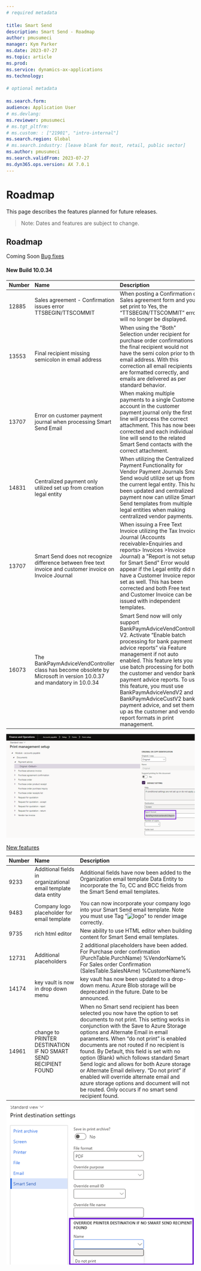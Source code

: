 ```yaml
---
# required metadata

title: Smart Send
description: Smart Send - Roadmap
author: pmusumeci
manager: Kym Parker
ms.date: 2023-07-27
ms.topic: article
ms.prod: 
ms.service: dynamics-ax-applications
ms.technology: 

# optional metadata

ms.search.form:  
audience: Application User
# ms.devlang: 
ms.reviewer: pmusumeci
# ms.tgt_pltfrm: 
# ms.custom: : ["21901", "intro-internal"]
ms.search.region: Global
# ms.search.industry: [leave blank for most, retail, public sector]
ms.author: pmusumeci
ms.search.validFrom: 2023-07-27
ms.dyn365.ops.version: AX 7.0.1
---
```


# 	Roadmap 

This page describes the features planned for future releases.

> Note: Dates and features are subject to change.

## Roadmap

Coming Soon
<ins>Bug fixes</ins>

#### New Build 10.0.34

Number	  | Name	          | Description
:--       |:--              |:--
12885	    | Sales agreement - Confirmation issues error TTSBEGIN/TTSCOMMIT| When posting a Confirmation on Sales agreement form and you set print to Yes, the “TTSBEGIN/TTSCOMMIT” error will no longer be displayed.
13553	    | Final recipient missing semicolon in email address| When using the "Both" Selection under recipient for purchase order confirmations the final recipient would not have the semi colon prior to the email address. With this correction all email recipients are formatted correctly, and emails are delivered as per standard behavior.  
13707	    | Error on customer payment journal when processing Smart Send Email | When making multiple payments to a single Customer account in the customer payment journal only the first line will process the correct attachment.  This has now been corrected and each individual line will send to the related Smart Send contacts with the correct attachment.
14831	    | Centralized payment only utilized set up from creation legal entity | When utilizing the Centralized Payment Functionality for Vendor Payment Journals Smart Send would utilize set up from the current legal entity.  This has been updated and centralized payment now can utilize Smart Send templates from multiple legal entities when making centralized vendor payments.
13707	    | Smart Send does not recognize difference between free text invoice and customer invoice on Invoice Journal | When issuing a Free Text Invoice utilizing the Tax Invoice Journal (Accounts receivable>Enquiries and reports> Invoices >Invoice Journal) a "Report is not setup for Smart Send" Error would appear if the Legal entity did not have a Customer Invoice report set as well.  This has been corrected and both Free text and Customer Invoice can be issued with independent templates.
16073	    | The BankPaymAdviceVendController class has become obsolete by Microsoft in version 10.0.37 and mandatory in 10.0.34 | Smart Send now will only support BankPaymAdviceVendController V2.  Activate “Enable batch processing for bank payment advice reports” via Feature management if not auto enabled.   This feature lets you use batch processing for both the customer and vendor bank payment advice reports. To use this feature, you must use BankPaymAdviceVendV2 and BankPaymAdviceCustV2 bank payment advice, and set them up as the customer and vendor report formats in print management.

![BankPaymAdviceVendV2Report](IMAGES/BankPaymAdviceVendV2Report.png)


<ins>New features</ins>

Number	  | Name	          | Description
:--       |:--              |:--
9233	    | Additional fields in organizational email template data entity| Additional fields have now been added to the Organization email template Data Entity to incorporate the To, CC and BCC fields from the Smart Send email templates.
9483	    | Company logo placeholder for email template| You can now incorporate your company logo into your Smart Send email template.  Note you must use Tag "<img src="data:image/bmp;base64,%CompanyLogo%" alt="logo"/>" to render image correctly.
9735	    | rich html editor | New ability to use HTML editor when building content for Smart Send email templates.
12731	    | Additional placeholders | 2 additional placeholders have been added. For Purchase order confirmation (PurchTable.PurchName) %VendorName% For Sales order Confirmation (SalesTable.SalesNAme) %CustomerName%
14174	    | key vault is now in drop down menu | key vault has now been updated to a drop-down menu.  Azure Blob storage will be deprecated in the future. Date to be announced. 
14961	    | change to PRINTER DESTINATION IF NO SMART SEND RECIPIENT FOUND| When no Smart send recipient has been selected you now have the option to set documents to not print.  This setting works in conjunction with the Save to Azure Storage options and Alternate Email in email parameters. When “do not print” is enabled documents are not routed if no recipient is found.  By Default, this field is set with no option (Blank) which follows standard Smart Send logic and allows for both Azure storage or Alternate Email delivery.  “Do not print” if enabled will override alternate email and azure storage options and document will not be routed.  Only occurs if no smart send recipient found.

![Override_print_destination](IMAGES/Override_print_destination.png)

